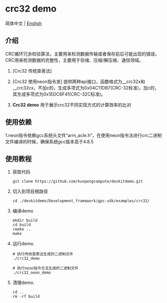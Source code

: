 # **crc32 demo**

简体中文 | [English](README_en.md)

## 介绍

CRC循环冗余校验算法，主要用来检测数据传输或者保存前后可能出现的错误。CRC用来检测数据的完整性，主要用于存储、压缩/解压缩、通信领域。

1. [Crc32 传统查表法] 

2. [Crc32 使用neon指令发] 提供两种api接口，函数格式为__crc32x和__crc32cx，不加c的，生成多项式为0x04C11DB7(CRC-32标准)，加c的，其生成多项式为0x1EDC6F41(CRC-32C标准)。

3. **Crc32 demo** 用于展示crc32不同实现方式的计算效率的比对

## 使用依赖

1.neon指令依赖gcc系统头文件“arm_acle.h”，在使用neon指令法进行crc二进制文件编译的时候，确保系统gcc版本高于4.8.5

## 使用教程

1. 获取代码

   ```shell
   git clone https://github.com/kunpengcompute/devkitdemo.git
   ```

2. 切入到项目根路径

   ```shell
   cd ./devkitdemo/Development_framework/gpc-sdk/examples/crc32/
   ```

3. 编译demo

   ```shell
   mkdir build
   cd build
   cmake ..
   make
   ```

4. 运行demo.

   ```shell
   # 执行传统查表法生成的二进制文件
   ./crc32_demo
   ```

   ```shell
   # 执行neon指令方法生成的二进制文件
   ./crc32_neon_demo
   ```

5. 清理demo.

   ```shell
   cd ..
   rm -rf build
   ```